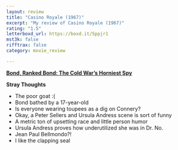 ```yaml
---
layout: review
title: "Casino Royale (1967)"
excerpt: "My review of Casino Royale (1967)"
rating: "1.5"
letterboxd_url: https://boxd.it/5ppjr1
mst3k: false
rifftrax: false
category: movie_review

---
```


<b><a href="https://boxd.it/r6gwI" rel="nofollow">Bond, Ranked Bond: The Cold War’s Horniest Spy</a></b>

<b>Stray Thoughts</b>
* The poor goat :(
* Bond bathed by a 17-year-old
* Is everyone wearing toupees as a dig on Connery?
* Okay, a Peter Sellers and Ursula Andress scene is sort of funny
* A metric ton of upsetting race and little person humor
* Ursula Andress proves how underutilized she was in Dr. No.
* Jean Paul Bellmondo?!
* I like the clapping seal